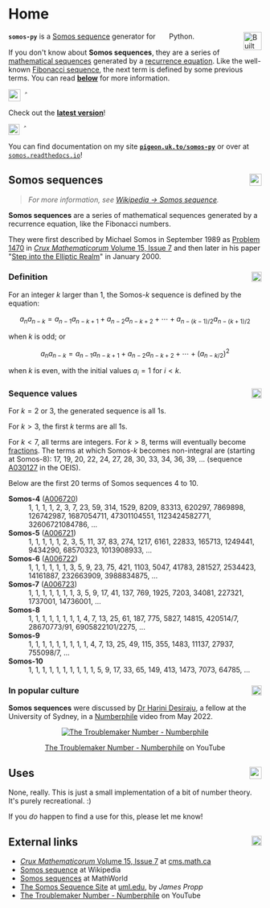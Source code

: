 # Home

<a name=""><img height="36px" src="https://forthebadge.com/images/featured/featured-built-with-love.svg" align="right" alt="Built With 🧡" /></a>

**`somos-py`** is a [Somos sequence](https://en.wikipedia.org/wiki/Somos_sequence) generator for <sub><img height="17px" src="https://api.iconify.design/skill-icons:python-dark.svg" alt="" hspace="3px" /></sub>Python.

If you don't know about **Somos sequences**, they are a series of [mathematical sequences](https://en.wikipedia.org/wiki/Sequence) generated by a [recurrence equation](https://en.wikipedia.org/wiki/Recurrence_relation). Like the well-known [Fibonacci sequence](https://en.wikipedia.org/wiki/Fibonacci_sequence), the next term is defined by some previous terms. You can read [**below**](#somos-sequences) for more information.

<a name=""><img height="24px" src="https://img.shields.io/github/v/release/thatgaypigeon/somos-py?style=for-the-badge&label=Version" /></a><a href="https://github.com/thatgaypigeon/somos-py/releases/"><sup><sup><sub><sub><img height="16px" src="https://api.iconify.design/octicon:link-external-16.svg?color=%23ffa724" alt="↗" hspace="8px" /><sup></sup></sub></sub></a>

Check out the [**latest version**](https://github.com/thatgaypigeon/somos-py/release)!

<!-- ---
<p> -->

<a name=""><img height="22px" src="https://img.shields.io/readthedocs/somos?style=for-the-badge&label=Docs" /></a><a href="https://github.com/thatgaypigeon/somos-py/releases/"><sup><sup><sub><sub><img height="16px" src="https://api.iconify.design/octicon:link-external-16.svg?color=%23ffa724" alt="↗" hspace="8px" /><sup></sup></sub></sub></a>

You can find documentation on my site [**`pigeon.uk.to/somos-py`**](https://pigeon.uk.to/somos-py) or over at [`somos.readthedocs.io`](https://somos.readthedocs.io)!

## Somos sequences <a href="#top"><img align="right" height="24px" src="https://api.iconify.design/octicon:move-to-top-16.svg?color=%23ffa724" /></a>
> *For more information, see [Wikipedia → Somos sequence](https://en.wikipedia.org/wiki/Somos_sequence).*

**Somos sequences** are a series of mathematical sequences generated by a recurrence equation, like the Fibonacci numbers.

They were first described by Michael Somos in September 1989 as [Problem 1470](https://cms.math.ca/wp-content/uploads/crux-pdfs/Crux_v15n07_Sep.pdf#page=19) in [*Crux Mathematicorum* Volume 15, Issue 7](https://cms.math.ca/wp-content/uploads/crux-pdfs/Crux_v15n07_Sep.pdf) and then later in his paper "[Step into the Elliptic Realm](https://www.cut-the-knot.org/arithmetic/algebra/EllipticSeq.shtml)" in January 2000.

### Definition <a href="#top"><img align="right" height="20px" src="https://api.iconify.design/octicon:move-to-top-16.svg?color=%23ffa724" /></a>
For an integer $k$ larger than 1, the Somos-$k$ sequence is defined by the equation:

$$a_{n}a_{{n-k}}=a_{{n-1}}a_{{n-k+1}}+a_{{n-2}}a_{{n-k+2}}+\cdots +a_{{n-(k-1)/2}}a_{{n-(k+1)/2}}$$

when $k$ is odd; or

$$a_{n}a_{{n-k}}=a_{{n-1}}a_{{n-k+1}}+a_{{n-2}}a_{{n-k+2}}+\cdots +(a_{{n-k/2}})^{2}$$

when $k$ is even, with the initial values $a_{i}=1$ for $i < k$.

### Sequence values <a href="#top"><img align="right" height="20px" src="https://api.iconify.design/octicon:move-to-top-16.svg?color=%23ffa724" /></a>
For $k = 2$ or $3$, the generated sequence is all $1$s.

For $k > 3$, the first $k$ terms are all $1$s.

For $k < 7$, all terms are integers. For $k > 8$, terms will eventually become [fractions](https://en.wikipedia.org/wiki/Fraction). The terms at which Somos-$k$ becomes non-integral are (starting at Somos-$8$): 17, 19, 20, 22, 24, 27, 28, 30, 33, 34, 36, 39, ... (sequence [A030127](https://oeis.org/A030127) in the OEIS).

Below are the first 20 terms of Somos sequences 4 to 10.

<dl>
<dt><b>Somos-4</b> (<a href="https://oeis.org/A006720">A006720</a>)</dt>
<dd>1, 1, 1, 1, 2, 3, 7, 23, 59, 314, 1529, 8209, 83313, 620297, 7869898, 126742987, 1687054711, 47301104551, 1123424582771, 32606721084786, ...</dd>

<dt><b>Somos-5</b> (<a href="https://oeis.org/A006721">A006721</a>)</dt>
<dd>1, 1, 1, 1, 1, 2, 3, 5, 11, 37, 83, 274, 1217, 6161, 22833, 165713, 1249441, 9434290, 68570323, 1013908933, ...</dd>

<dt><b>Somos-6</b> (<a href="https://oeis.org/A006722">A006722</a>)</dt>
<dd>1, 1, 1, 1, 1, 1, 3, 5, 9, 23, 75, 421, 1103, 5047, 41783, 281527, 2534423, 14161887, 232663909, 3988834875, ...</dd>

<dt><b>Somos-7</b> (<a href="https://oeis.org/A006723">A006723</a>)</dt>
<dd>1, 1, 1, 1, 1, 1, 1, 3, 5, 9, 17, 41, 137, 769, 1925, 7203, 34081, 227321, 1737001, 14736001, ...</dd>

<dt><b>Somos-8</b></dt>
<dd>1, 1, 1, 1, 1, 1, 1, 1, 4, 7, 13, 25, 61, 187, 775, 5827, 14815, 420514/7, 28670773/91, 6905822101/2275, ...</dd>

<dt><b>Somos-9</b></dt>
<dd>1, 1, 1, 1, 1, 1, 1, 1, 1, 4, 7, 13, 25, 49, 115, 355, 1483, 11137, 27937, 755098/7, ...</dd>

<dt><b>Somos-10</b></dt>
<dd>1, 1, 1, 1, 1, 1, 1, 1, 1, 1, 5, 9, 17, 33, 65, 149, 413, 1473, 7073, 64785, ...</dd>
</dl>

### In popular culture <a href="#top"><img align="right" height="20px" src="https://api.iconify.design/octicon:move-to-top-16.svg?color=%23ffa724" /></a>
**Somos sequences** were discussed by [Dr Harini Desiraju](https://www.sydney.edu.au/science/about/our-people/academic-staff/harini-desiraju.html), a fellow at the University of Sydney, in a [Numberphile](https://www.youtube.com/@numberphile) video from May 2022.

<center>
<a href="https://www.youtube.com/watch?v=p-HN_ICaCyM" title="The Troublemaker Number - Numberphile on YouTube">
<img src="https://img.youtube.com/vi/p-HN_ICaCyM/0.jpg" alt="The Troublemaker Number - Numberphile" href="https://www.youtube.com/watch?v=p-HN_ICaCyM" />
</a>

<a href="https://www.youtube.com/watch?v=p-HN_ICaCyM">The Troublemaker Number - Numberphile</a> on YouTube
</center>

## Uses <a href="#top"><img align="right" height="24px" src="https://api.iconify.design/octicon:move-to-top-16.svg?color=%23ffa724" /></a>
None, really. This is just a small implementation of a bit of number theory. It's purely recreational. :)

If you *do* happen to find a use for this, please let me know!

## External links <a href="#top"><img align="right" height="20px" src="https://api.iconify.design/octicon:move-to-top-16.svg?color=%23ffa724" /></a>
* [*Crux Mathematicorum* Volume 15, Issue 7](https://cms.math.ca/wp-content/uploads/crux-pdfs/Crux_v15n07_Sep.pdf#page=19) at [cms.math.ca](https://cms.math.ca)
* [Somos sequence](https://en.wikipedia.org/wiki/Somos_sequence) at Wikipedia
* [Somos sequences](https://mathworld.wolfram.com/SomosSequence.html) at MathWorld
* [The Somos Sequence Site](https://faculty.uml.edu//jpropp/somos.html) at [uml.edu](https://uml.edu), by *James Propp*
* [The Troublemaker Number - Numberphile](https://www.youtube.com/watch?v=p-HN_ICaCyM) on YouTube
